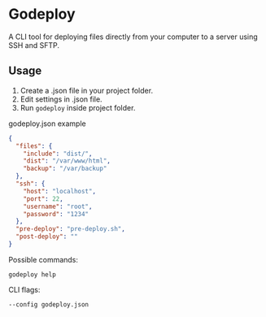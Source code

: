 # Godeploy

A CLI tool for deploying files directly from your computer to a server using SSH and SFTP.

## Usage

1. Create a .json file in your project folder.
2. Edit settings in .json file.
3. Run `godeploy` inside project folder.

godeploy.json example
``` json
{
  "files": {
    "include": "dist/",
    "dist": "/var/www/html",
    "backup": "/var/backup"
  },
  "ssh": {
    "host": "localhost",
    "port": 22,
    "username": "root",
    "password": "1234"
  },
  "pre-deploy": "pre-deploy.sh",
  "post-deploy": ""
}
```

Possible commands:

`godeploy help`

CLI flags:

`--config godeploy.json`